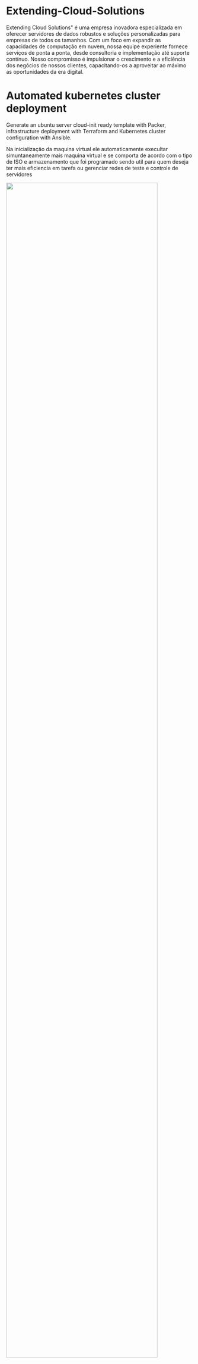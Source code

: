 # Extending-Cloud-Solutions

Extending Cloud Solutions" é uma empresa inovadora especializada em oferecer servidores de dados robustos e soluções personalizadas para empresas de todos os tamanhos. Com um foco em expandir as capacidades de computação em nuvem, nossa equipe experiente fornece serviços de ponta a ponta, desde consultoria e implementação até suporte contínuo. Nosso compromisso é impulsionar o crescimento e a eficiência dos negócios de nossos clientes, capacitando-os a aproveitar ao máximo as oportunidades da era digital.

# Automated kubernetes cluster deployment

Generate an ubuntu server cloud-init ready template with Packer, infrastructure deployment with Terraform and Kubernetes cluster configuration with Ansible. 

Na inicialização da maquina virtual ele automaticamente execultar simuntaneamente mais maquina virtual e se comporta de acordo com o tipo de ISO e armazenamento que foi programado sendo util para quem deseja ter mais eficiencia em tarefa ou gerenciar redes de teste e controle de servidores 


<img src="https://www.datocms-assets.com/2885/1552511797-hashicorp-stack-2019.jpg" width="90%" height="90%">



```Modelo de linguagem usada
*Kubernet
*Proxmox
*Ansible
* FTP SSH SSL DHCP 
*ISO linux de inicialization

Tecnologia de automação de um servidor juntamente com arduino como base de referencia....

```
